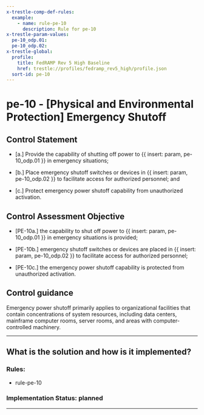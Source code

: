 ```yaml
---
x-trestle-comp-def-rules:
  example:
    - name: rule-pe-10
      description: Rule for pe-10
x-trestle-param-values:
  pe-10_odp.01:
  pe-10_odp.02:
x-trestle-global:
  profile:
    title: FedRAMP Rev 5 High Baseline
    href: trestle://profiles/fedramp_rev5_high/profile.json
  sort-id: pe-10
---
```


# pe-10 - \[Physical and Environmental Protection\] Emergency Shutoff

## Control Statement

- \[a.\] Provide the capability of shutting off power to {{ insert: param, pe-10_odp.01 }} in emergency situations;

- \[b.\] Place emergency shutoff switches or devices in {{ insert: param, pe-10_odp.02 }} to facilitate access for authorized personnel; and

- \[c.\] Protect emergency power shutoff capability from unauthorized activation.

## Control Assessment Objective

- \[PE-10a.\] the capability to shut off power to {{ insert: param, pe-10_odp.01 }} in emergency situations is provided;

- \[PE-10b.\] emergency shutoff switches or devices are placed in {{ insert: param, pe-10_odp.02 }} to facilitate access for authorized personnel;

- \[PE-10c.\] the emergency power shutoff capability is protected from unauthorized activation.

## Control guidance

Emergency power shutoff primarily applies to organizational facilities that contain concentrations of system resources, including data centers, mainframe computer rooms, server rooms, and areas with computer-controlled machinery.

______________________________________________________________________

## What is the solution and how is it implemented?

<!-- For implementation status enter one of: implemented, partial, planned, alternative, not-applicable -->

<!-- Note that the list of rules under ### Rules: is read-only and changes will not be captured after assembly to JSON -->

<!-- Add control implementation description here for control: pe-10 -->

### Rules:

  - rule-pe-10

### Implementation Status: planned

______________________________________________________________________
